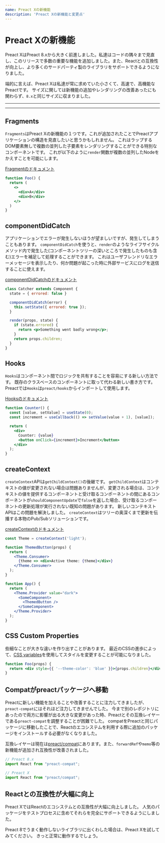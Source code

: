 ```yaml
---
name: Preact Xの新機能
description: 'Preact Xの新機能と変更点'
---
```


# Preact Xの新機能

Preact XはPreact 8.xから大きく前進しました。私達はコードの隅々まで見直し、このリリースで多数の重要な機能を追加しました。また、Reactとの互換性が向上し、より多くのサードパーティ製のライブラリをサポートできるようになりました。

端的に言えば、Preact Xは私達が常に求めていた小さくて、高速で、高機能なPreactです。
サイズに関しては新機能の追加やレンダリングの改善あったにも関わらず、`8.x`と同じサイズに収まりました。

---

<div><toc></toc></div>

---

## Fragments

`Fragments`はPreact Xの新機能の１つです。これが追加されたことでPreactアプリケーションの構造を見直したいと思うかもしれません。
これはラップするDOM要素無しで複数の並列した子要素をレンダリングすることができる特別なコンポーネントです。
これが以下のように`render`関数が複数の並列したNodeをかえすことを可能にします。

[Fragmentのドキュメント](/guide/v10/components#fragments)

```jsx
function Foo() {
  return (
    <>
      <div>A</div>
      <div>B</div>
    </>
  )
}
```

## componentDidCatch

アプリケーションでエラーが発生しないほうが望ましいですが、発生してしまうこともあります。
`componentDidCatch`を使うと、`render`のようなライフサイクルメソッド内で発生した(コンポーネントツリーの深いところで発生したものも含む)エラーを補足して処理することができます。
これはユーザフレンドリなエラーメッセージを表示したり、何か問題が起こった時に外部サービスにログを送信することに使えます。

[componentDidCatchのドキュメント](/guide/v10/components#componentdidcatch)

```jsx
class Catcher extends Component {
  state = { errored: false }

  componentDidCatch(error) {
    this.setState({ errored: true });
  }

  render(props, state) {
    if (state.errored) {
      return <p>Something went badly wrong</p>;
    }
    return props.children;
  }
}
```

## Hooks

`Hooks`はコンポーネント間でロジックを共有することを容易にする新しい方法です。
既存のクラスベースのコンポーネントに取って代わる新しい書き方です。
Preactでは`Hooks`は`preact/hooks`からインポートして使用します。

[Hooksのドキュメント](/guide/v10/hooks)

```jsx
function Counter() {
  const [value, setValue] = useState(0);
  const increment = useCallback(() => setValue(value + 1), [value]);

  return (
    <div>
      Counter: {value}
      <button onClick={increment}>Increment</button>
    </div>
  );
}
```

## createContext

`createContext`APIは`getChildContext()`の後継です。
`getChildContext`はコンテキストの値が変更されない場合は問題ありませんが、変更される場合は、コンテキストの値を提供するコンポーネントと受け取るコンポーネントの間にあるコンポーネントが`shouldComponentUpdate`で`false`を返した場合、受け取るコンポーネントの更新処理が実行されない既知の問題があります。
新しいコンテキストAPIはこの問題を解決しました。
`createContext`はツリーの奥深くまで更新を伝播する本物のPub/Subソリューションです。

[createContextのドキュメント](/guide/v10/context#createcontext)

```jsx
const Theme = createContext('light');

function ThemedButton(props) {
  return (
    <Theme.Consumer>
      {theme => <div>Active theme: {theme}</div>}
    </Theme.Consumer>
  );
}

function App() {
  return (
    <Theme.Provider value="dark">
      <SomeComponent>
        <ThemedButton />
      </SomeComponent>
    </Theme.Provider>
  );
}
```

## CSS Custom Properties

些細なことが大きな違いを作り出すことがあります。
最近のCSSの進歩によって、[CSS variables](https://developer.mozilla.org/en-US/docs/Web/CSS/--*)を使用してスタイルを変更することが可能になりました。

```jsx
function Foo(props) {
  return <div style={{ '--theme-color': 'blue' }}>{props.children}</div>;
}
```

## Compatがpreactパッケージへ移動

Preactに新しい機能を加えることや改善することに注力してきましたが、`preact-compat`にはそれほど注力してきませんでした。
今まで別のレポジトリにあったので両方に影響が出る大きな変更があった時、Preactとその互換レイヤーである`preact-compat`を調整することが困難でした。
compatをPreactと同じパッケージに移動したことで、Reactのエコシステムを利用する際に追加のパッケージをインストールする必要がなくなりました。

互換レイヤーは現在は[preact/compat](/guide/v10/differences-to-react#features-exclusive-to-preactcompat)にあります。また、`forwardRef`や`memo`等の新機能が追加され互換性が改善されました。

```js
// Preact 8.x
import React from "preact-compat";

// Preact X
import React from "preact/compat";
```

## Reactとの互換性が大幅に向上

Preact XではReactのエコシステムとの互換性が大幅に向上しました。
人気のパッケージをテストプロセスに含めてそれらを完全にサポートできるようにしました。

Preact 8でうまく動作しないライブラリに出くわした場合は、Preact Xを試してみてください。
きっと正常に動作するでしょう。
